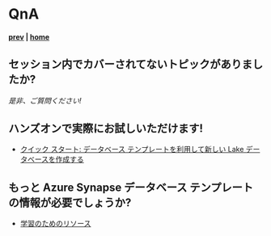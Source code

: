 # QnA

#### [prev](./demo.md) | [home](./readme.md)


## セッション内でカバーされてないトピックがありましたか?
_是非、ご質問ください!_

## ハンズオンで実際にお試しいただけます!
* [クイック スタート: データベース テンプレートを利用して新しい Lake データベースを作成する](https://docs.microsoft.com/ja-jp/azure/synapse-analytics/database-designer/quick-start-create-lake-database)
## もっと Azure Synapse データベース テンプレートの情報が必要でしょうか?
* [学習のためのリソース](./learningresources.md)
